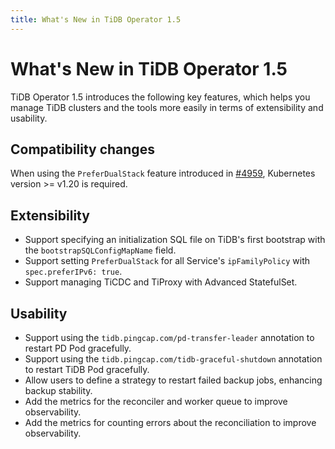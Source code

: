 ```yaml
---
title: What's New in TiDB Operator 1.5
---
```


# What's New in TiDB Operator 1.5

TiDB Operator 1.5 introduces the following key features, which helps you manage TiDB clusters and the tools more easily in terms of extensibility and usability.

## Compatibility changes

When using the `PreferDualStack` feature introduced in [#4959](https://github.com/pingcap/tidb-operator/pull/4959), Kubernetes version >= v1.20 is required.

## Extensibility

- Support specifying an initialization SQL file on TiDB's first bootstrap with the `bootstrapSQLConfigMapName` field.
- Support setting `PreferDualStack` for all Service's `ipFamilyPolicy` with `spec.preferIPv6: true`.
- Support managing TiCDC and TiProxy with Advanced StatefulSet.

## Usability

- Support using the `tidb.pingcap.com/pd-transfer-leader` annotation to restart PD Pod gracefully.
- Support using the `tidb.pingcap.com/tidb-graceful-shutdown` annotation to restart TiDB Pod gracefully.
- Allow users to define a strategy to restart failed backup jobs, enhancing backup stability.
- Add the metrics for the reconciler and worker queue to improve observability.
- Add the metrics for counting errors about the reconciliation to improve observability.
